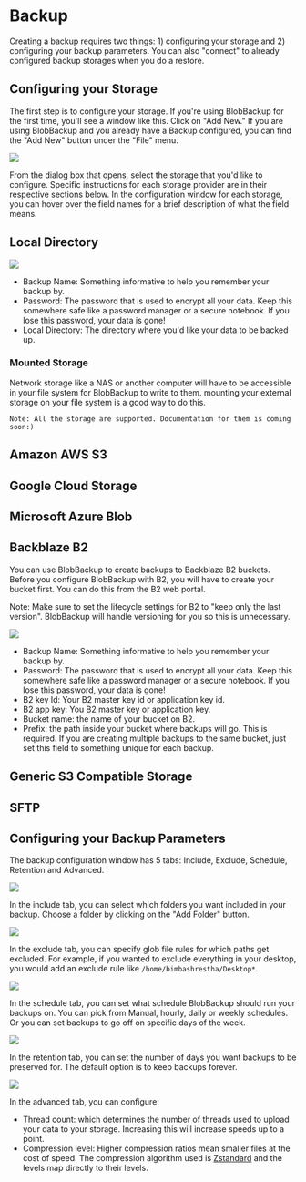 # Backup

Creating a backup requires two things: 1) configuring your storage
and 2) configuring your backup parameters. You can also "connect"
to already configured backup storages when you do a restore.

## Configuring your Storage

The first step is to configure your storage. If you're using BlobBackup
for the first time, you'll see a window like this. Click on "Add New."
If you are using BlobBackup and you already have a Backup configured, 
you can find the "Add New" button under the "File" menu.

![](images/configuring-your-storage-1.png)

From the dialog box that opens, select the storage that you'd like to
configure. Specific instructions for each storage provider are in 
their respective sections below. In the configuration window for each 
storage, you can hover over the field names for a brief description 
of what the field means.

## Local Directory

![](images/local-directory-1.png)

* Backup Name: Something informative to help you remember your backup 
by.
* Password: The password that is used to encrypt all your data. Keep 
this somewhere safe like a password manager or a secure notebook. If you
lose this password, your data is gone! 
* Local Directory: The directory where you'd like your data to be backed
up. 

### Mounted Storage

Network storage like a NAS or another computer will have to be accessible
in your file system for BlobBackup to write to them. mounting your 
external storage on your file system is a good way to do this.

```
Note: All the storage are supported. Documentation for them is coming 
soon:)
```

## Amazon AWS S3
## Google Cloud Storage
## Microsoft Azure Blob
## Backblaze B2

You can use BlobBackup to create backups to Backblaze B2 buckets. 
Before you configure BlobBackup with B2, you will have to create your 
bucket first. You can do this from the B2 web portal.

Note: Make sure to set the lifecycle settings for B2 to "keep only
the last version". BlobBackup will handle versioning for you so 
this is unnecessary.

![](images/backblaze-b2-1.png)

* Backup Name: Something informative to help you remember your backup 
by.
* Password: The password that is used to encrypt all your data. Keep 
this somewhere safe like a password manager or a secure notebook. If you
lose this password, your data is gone! 
* B2 key Id: Your B2 master key id or application key id.
* B2 app key: You B2 master key or application key.
* Bucket name: the name of your bucket on B2.
* Prefix: the path inside your bucket where backups will go. This is required.
If you are creating multiple backups to the same bucket, just set this 
field to something unique for each backup.

## Generic S3 Compatible Storage
## SFTP 

## Configuring your Backup Parameters

The backup configuration window has 5 tabs: Include, Exclude, Schedule, 
Retention and Advanced.

![](images/configuring-your-backup-parameters-1.png)

In the include tab, you can select which folders you want included in 
your backup. Choose a folder by clicking on the "Add Folder" button.

![](images/configuring-your-backup-parameters-2.png)

In the exclude tab, you can specify glob file rules for which paths get 
excluded. For example, if you wanted to exclude everything in your desktop,
you would add an exclude rule like `/home/bimbashrestha/Desktop*`.

![](images/configuring-your-backup-parameters-3.png)

In the schedule tab, you can set what schedule BlobBackup should run your 
backups on. You can pick from Manual, hourly, daily or weekly schedules.
Or you can set backups to go off on specific days of the week.

![](images/configuring-your-backup-parameters-4.png)

In the retention tab, you can set the number of days you want backups to 
be preserved for. The default option is to keep backups forever.

![](images/configuring-your-backup-parameters-5.png)

In the advanced tab, you can configure:

* Thread count: which determines the number of threads used to upload 
your data to your storage. Increasing this will increase speeds up to 
a point.
* Compression level: Higher compression ratios mean smaller files at 
the cost of speed. The compression algorithm used is 
[Zstandard](https://github.com/facebook/zstd) and the levels map 
directly to their levels.


